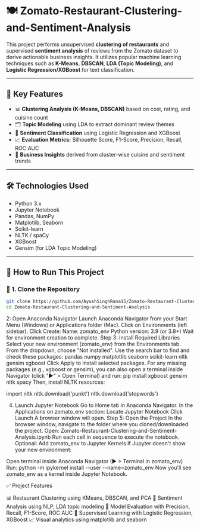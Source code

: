 # 🍽️ Zomato-Restaurant-Clustering-and-Sentiment-Analysis

This project performs unsupervised **clustering of restaurants** and supervised **sentiment analysis** of reviews from the Zomato dataset to derive actionable business insights. It utilizes popular machine learning techniques such as **K-Means**, **DBSCAN**, **LDA (Topic Modeling)**, and **Logistic Regression/XGBoost** for text classification.


---

## 🧠 Key Features

- 📊 **Clustering Analysis (K-Means, DBSCAN)** based on cost, rating, and cuisine count
- 🗂️ **Topic Modeling** using LDA to extract dominant review themes
- 💬 **Sentiment Classification** using Logistic Regression and XGBoost
- 📈 **Evaluation Metrics:** Silhouette Score, F1-Score, Precision, Recall, ROC AUC
- 📌 **Business Insights** derived from cluster-wise cuisine and sentiment trends

---

## 🛠️ Technologies Used

- Python 3.x
- Jupyter Notebook
- Pandas, NumPy
- Matplotlib, Seaborn
- Scikit-learn
- NLTK / spaCy
- XGBoost
- Gensim (for LDA Topic Modeling)

---

## 🚀 How to Run This Project

### 🔧 1. Clone the Repository

```bash
git clone https://github.com/AyushSinghRana15/Zomato-Restaurant-Clustering-and-Sentiment-Analysis.git
cd Zomato-Restaurant-Clustering-and-Sentiment-Analysis
```
2: Open Anaconda Navigator
Launch Anaconda Navigator from your Start Menu (Windows) or Applications folder (Mac).
Click on Environments (left sidebar).
Click Create:
Name: zomato_env
Python version: 3.9 (or 3.8+)
Wait for environment creation to complete.
Step 3: Install Required Libraries
Select your new environment (zomato_env) from the Environments tab.
From the dropdown, choose "Not installed".
Use the search bar to find and check these packages:
pandas
numpy
matplotlib
seaborn
scikit-learn
nltk
gensim
xgboost
Click Apply to install selected packages.
For any missing packages (e.g., xgboost or gensim), you can also open a terminal inside Navigator (click "▶" > Open Terminal) and run:
pip install xgboost gensim nltk spacy
Then, install NLTK resources:

import nltk
nltk.download('punkt')
nltk.download('stopwords')

4. Launch Jupyter Notebook
Go to Home tab in Anaconda Navigator.
In the Applications on zomato_env section:
Locate Jupyter Notebook
Click Launch
A browser window will open.
Step 5: Open the Project
In the browser window, navigate to the folder where you cloned/downloaded the project.
Open:
Zomato-Restaurant-Clustering-and-Sentiment-Analysis.ipynb
Run each cell in sequence to execute the notebook.
Optional: Add zomato_env to Jupyter Kernels
If Jupyter doesn't show your new environment:

Open terminal inside Anaconda Navigator (▶ > Terminal in zomato_env)
Run:
python -m ipykernel install --user --name=zomato_env
Now you'll see zomato_env as a kernel inside Jupyter Notebook.

✅ Project Features

📊 Restaurant Clustering using KMeans, DBSCAN, and PCA
💬 Sentiment Analysis using NLP, LDA topic modeling
🎯 Model Evaluation with Precision, Recall, F1-Score, ROC AUC
🧠 Supervised Learning with Logistic Regression, XGBoost
📈 Visual analytics using matplotlib and seaborn




